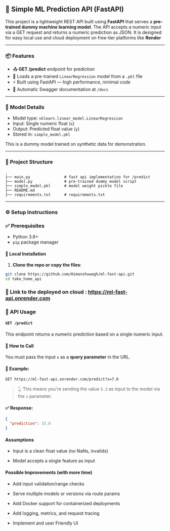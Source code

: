 ## 🚀 Simple ML Prediction API (FastAPI)

This project is a lightweight REST API built using **FastAPI** that serves a **pre-trained dummy machine learning model**. The API accepts a numeric input via a GET request and returns a numeric prediction as JSON. It is designed for easy local use and cloud deployment on free-tier platforms like **Render**

---

### 📦 Features

- 📤 **GET /predict** endpoint for prediction
- 🧠 Loads a pre-trained `LinearRegression` model from a `.pkl` file
- ⚡ Built using FastAPI — high performance, minimal code
- 🧪 Automatic Swagger documentation at `/docs`

---

### 🧠 Model Details

- Model type: `sklearn.linear_model.LinearRegression`
- Input: Single numeric float (`x`)
- Output: Predicted float value (`y`)
- Stored in: `simple_model.pkl`

This is a dummy model trained on synthetic data for demonstration.

---

### 📁 Project Structure

    .
    ├── main.py               # fast api implementation for /predict
    ├── model.py              # pre-trained dummy model script
    ├── simple_model.pkl      # model weight pickle file        
    ├── README.md                    
    ├── requirements.txt      # requirements.txt

---

### ⚙️ Setup Instructions

### ✅ Prerequisites

- Python 3.8+
- `pip` package manager

#### 🧪 Local Installation

1. **Clone the repo or copy the files**:

```bash
git clone https://github.com/Himanshuwagh/ml-fast-api.git
cd take_home_api
```

### 🚨 Link to the deployed on cloud : https://ml-fast-api.onrender.com

### 📡 API Usage

#### `GET /predict`

This endpoint returns a numeric prediction based on a single numeric input.

#### 🔹 How to Call

You must pass the input `x` as a **query parameter** in the URL.

#### 📘 Example:
```
GET https://ml-fast-api.onrender.com/predict?x=7.0
```
> 👆 This means you're sending the value `5.3` as input to the model via the `x` parameter.

#### ✅ Response:

```json
{
  "prediction": 15.0
}
```

#### Assumptions
- Input is a clean float value (no NaNs, invalids)

- Model accepts a single feature as input

#### Possible Improvements (with more time)

- Add input validation/range checks

- Serve multiple models or versions via route params

- Add Docker support for containerized deployments

- Add logging, metrics, and request tracing

- Implement and user Friendly UI
